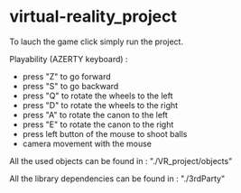 # virtual-reality_project
To lauch the game click simply run the project.

Playability (AZERTY keyboard) :
- press "Z" to go forward
- press "S" to go backward
- press "Q" to rotate the wheels to the left
- press "D" to rotate the wheels to the right
- press "A" to rotate the canon to the left
- press "E" to rotate the canon to the right
- press left button of the mouse to shoot balls
- camera movement with the mouse

All the used objects can be found in : "./VR_project/objects"

All the library dependencies can be found in : "./3rdParty" 